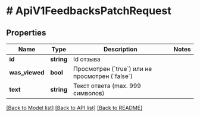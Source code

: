 # # ApiV1FeedbacksPatchRequest

## Properties

Name | Type | Description | Notes
------------ | ------------- | ------------- | -------------
**id** | **string** | Id отзыва |
**was_viewed** | **bool** | Просмотрен (&#x60;true&#x60;) или не просмотрен (&#x60;false&#x60;) |
**text** | **string** | Текст ответа (max. 999 символов) |

[[Back to Model list]](../../README.md#models) [[Back to API list]](../../README.md#endpoints) [[Back to README]](../../README.md)
